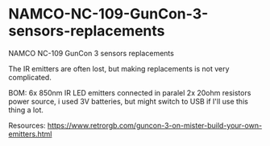 # NAMCO-NC-109-GunCon-3-sensors-replacements
NAMCO NC-109 GunCon 3 sensors replacements

The IR emitters are often lost, but making replacements is not very complicated. 

BOM:
6x 850nm IR LED emitters connected in paralel
2x 20ohm resistors
power source, i used 3V batteries, but might switch to USB if I'll use this thing a lot. 



Resources:
https://www.retrorgb.com/guncon-3-on-mister-build-your-own-emitters.html  
